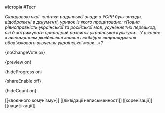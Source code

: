 #Історія #Тест

*Складовою якої політики радянської влади в УСРР були заходи, відображені в документі, уривок із якого процитовано: «Повна рівноправність української та російської мов, усунення тих перешкод, які б затримували природний розвиток української культури... У школах з викладанням російською мовою необхідне запровадження обов’язкового вивчення української мови...»?*

{noChangeVote on}

{preview on}

{hideProgress on}

{shareEnable off}

{hideCount on}

[[«воєнного комунізму»]]
[[ліквідації неписьменності]]
[[коренізації]]
[[пацифікації]]
